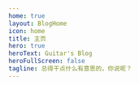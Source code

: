 ```yaml
---
home: true
layout: BlogHome
icon: home
title: 主页
hero: true
heroText: Guitar's Blog
heroFullScreen: false
tagline: 总得干点什么有意思的，你说呢？
---
```

